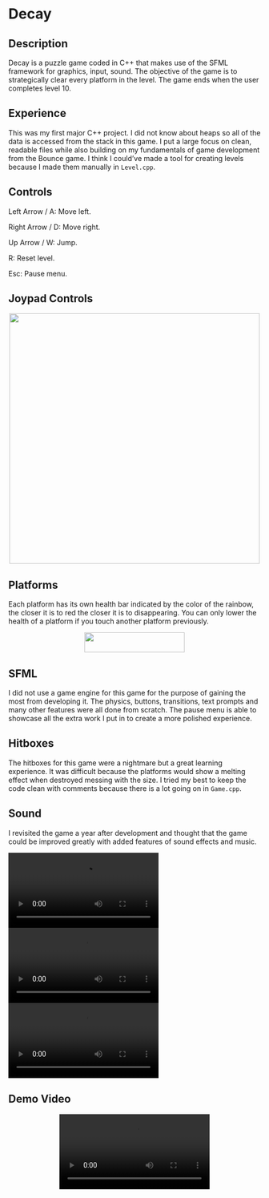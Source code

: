 # Decay

## Description
Decay is a puzzle game coded in C++ that makes use of the SFML framework for graphics, input, sound. The objective of the game is to strategically clear every platform in the level. The game ends when the user completes level 10.

## Experience
This was my first major C++ project. I did not know about heaps so all of the data is accessed from the stack in this game. I put a large focus on clean, readable files while also building on my fundamentals of game development from the Bounce game. I think I could’ve made a tool for creating levels because I made them manually in ```Level.cpp```. 

## Controls
Left Arrow / A: Move left.

Right Arrow / D: Move right.

Up Arrow / W: Jump.

R: Reset level.

Esc: Pause menu.

## Joypad Controls 
<div align="center">
  <img src="https://user-images.githubusercontent.com/52565263/144463177-9e8fb257-9cee-4523-949e-9b30d750498f.png" width="500"/>
</div>


## Platforms
Each platform has its own health bar indicated by the color of the rainbow, the closer it is to red the closer it is to disappearing. You can only lower the health of a platform if you touch another platform previously. 
<div align="center">
  <img src="https://user-images.githubusercontent.com/52565263/144451953-71f9ef08-825e-4579-8016-a742c08d1d52.gif" width="200" height="40"/>
</div>

## SFML
I did not use a game engine for this game for the purpose of gaining the most from developing it. The physics, buttons, transitions, text prompts and many other features were all done from scratch. The pause menu is able to showcase all the extra work I put in to create a more polished experience.

## Hitboxes
The hitboxes for this game were a nightmare but a great learning experience. It was difficult because the platforms would show a melting effect when destroyed messing with the size. I tried my best to keep the code clean with comments because there is a lot going on in ```Game.cpp```. 

## Sound
I revisited the game a year after development and thought that the game could be improved greatly with added features of sound effects and music.

<div>
 <video src='https://user-images.githubusercontent.com/52565263/144437378-ff92c7c6-57a5-4b45-90a1-9d0086ac8872.mov'/>
</div>
  
<div>
 <video src='https://user-images.githubusercontent.com/52565263/144437375-3a918091-5479-4cc8-81ec-c68196e1b02d.mov'/>
</div>

<div>
 <video src='https://user-images.githubusercontent.com/52565263/144437376-0d97fc86-2728-4ff7-8f66-f01f3b148d11.mov'/>
</div>

## Demo Video
<div align="center">
  <video src='https://user-images.githubusercontent.com/52565263/144463495-e99b49ba-b62d-4aef-b372-d04477d43e59.mp4'/>
</div>
